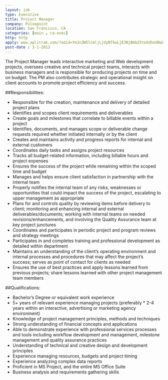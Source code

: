 ```yaml
---
layout: job
type: Executive
title: Project Manager
company: Pulsepoint
location: San Francisco, CA
categories: [main , ca-exec]
http: http
apply: www.aplitrak.com/?adid=YmJnZW5lcmljLjUyNTkwLjE3NjBAb25teXdheXBwLmFwbGl0cmFrLmNvbQ
post-date : 3-1-2013
---
```


The Project Manager leads interactive marketing and Web development projects, oversees creative and technical project teams, interacts with business managers and is responsible for producing projects on time and on budget. The PM also contributes strategic and operational insight on client accounts to promote project efficiency and success.

##Responsibilities:

* Responsible for the creation, maintenance and delivery of detailed project plans
* Identifies and scopes client requirements and deliverables
* Create goals and milestones that correlate to billable events within a project
* Identifies, documents, and manages scope or deliverable change requests required whether initiated internally or by the client
* Creates and maintains activity and progress reports for internal and external customers
* Coordinates daily tasks and assigns project resources
* Tracks all budget-related information, including billable hours and project expenses
* Ensures the success of the project while remaining within the scoped time and budget
* Manages and helps ensure client satisfaction in partnership with the internal team
* Properly notifies the internal team of any risks, weaknesses or opportunities that could impact the success of the project, escalating to upper management as appropriate
* Plans for and controls quality by reviewing items before delivery to client; monitoring and enhancing internal and external deliverables/documents; working with internal teams on needed revisions/enhancements, and involving the Quality Assurance team at key project junctures
* Coordinates and participates in periodic project and program reviews and strategy meetings
* Participates in and completes training and professional development as detailed within department
* Maintains an understanding of the client’s operating environment and internal processes and procedures that may affect the project’s success; serves as point of contact for clients as needed
* Ensures the use of best practices and apply lessons learned from previous projects; share lessons learned with other project management team members

##Qualifications:

* Bachelor’s Degree or equivalent work experience
* 5+ years of relevant experience managing projects (preferably * 2-4 years within an interactive, advertising or marketing agency environment)
* Knowledge of project management principles, methods and techniques
* Strong understanding of financial concepts and applications
* Able to demonstrate experience with professional services processes and tools including workflow development and management, milestone management and quality assurance practices
* Understanding of technical and creative design and development principles
* Experience managing resources, budgets and project timing
* Experience analyzing complex data reports
* Proficient in MS Project, and the entire MS Office Suite
* Business analysis and requirements gathering skills